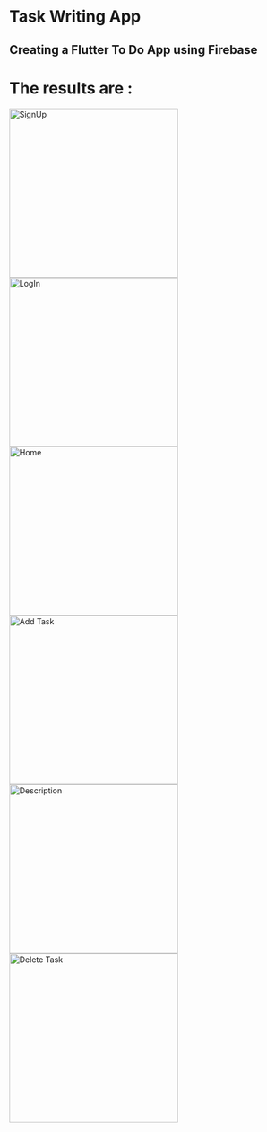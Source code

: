 # Task Writing App

<h2>Creating a Flutter To Do App using Firebase</h2>

<h1>The results are : </h1>

<img width="301" alt="SignUp" src="https://github.com/itsnehabhagat05/Task_WritingApp/assets/127725526/5c6d6b16-d9b6-4ed8-aeb3-054cef348c26">
<img width="301" alt="LogIn" src="https://github.com/itsnehabhagat05/Task_WritingApp/assets/127725526/1cc93696-4d61-40e6-b4d9-ab633d795b8d">
<img width="301" alt="Home" src="https://github.com/itsnehabhagat05/Task_WritingApp/assets/127725526/1705ffac-6ce8-424f-8350-39538eeb16ba">
<img width="301" alt="Add Task" src="https://github.com/itsnehabhagat05/Task_WritingApp/assets/127725526/33ac4ba6-9ac3-43e9-aa8f-c072835a73de">
<img width="301" alt="Description" src="https://github.com/itsnehabhagat05/Task_WritingApp/assets/127725526/cb01e0e6-8208-4c52-b94e-50c2d9e21863">
<img width="301" alt="Delete Task" src="https://github.com/itsnehabhagat05/Task_WritingApp/assets/127725526/837b93da-a2fd-4764-af2a-8d0f827d1425">
